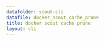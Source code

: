 ```yaml
---
datafolder: scout-cli
datafile: docker_scout_cache_prune
title: docker scout cache prune
layout: cli
---
```


<!--
This page is automatically generated from Docker's source code. If you want to
suggest a change to the text that appears here, open a ticket in the source
repository on GitHub:

https://github.com/docker/scout-cli
-->
